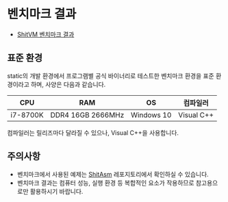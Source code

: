 # 벤치마크 결과
- [ShitVM 벤치마크 결과](https://github.com/ShitVM/Benchmark/tree/master/ShitVM)

## 표준 환경
static의 개발 환경에서 프로그램별 공식 바이너리로 테스트한 벤치마크 환경을 표준 환경이라고 하며, 사양은 다음과 같습니다.

|CPU|RAM|OS|컴파일러|
|:-:|:-:|:-:|:-:|
|i7-8700K|DDR4 16GB 2666MHz|Windows 10|Visual C++|

컴파일러는 릴리즈마다 달라질 수 있으나, Visual C++을 사용합니다.

## 주의사항
- 벤치마크에서 사용된 예제는 [ShitAsm](https://github.com/ShitVM/ShitAsm/tree/master/examples) 레포지토리에서 확인하실 수 있습니다.
- 벤치마크 결과는 컴퓨터 성능, 실행 환경 등 복합적인 요소가 작용하므로 참고용으로만 활용하시기 바랍니다.